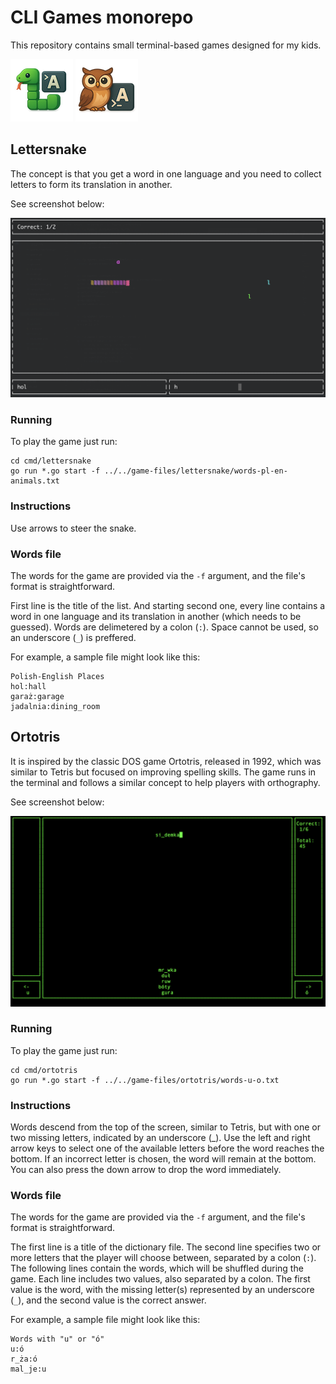 # CLI Games monorepo

This repository contains small terminal-based games designed for my kids.

[![lettersnake](lettersnake-logo.png "lettersnake")](#lettersnake) [![ortotris](ortotris-logo.png "ortotris")](#ortotris)

## Lettersnake

The concept is that you get a word in one language and you need to collect letters to form its translation in another.

See screenshot below:

![Lettersnake](lettersnake.png)

### Running

To play the game just run:

    cd cmd/lettersnake
    go run *.go start -f ../../game-files/lettersnake/words-pl-en-animals.txt

### Instructions
Use arrows to steer the snake.

### Words file
The words for the game are provided via the `-f` argument, and the file's format is straightforward.

First line is the title of the list. And starting second one, 
every line contains a word in one language and its translation in another (which needs to be guessed). Words are delimetered by a colon (`:`).
Space cannot be used, so an underscore (`_`) is preffered.

For example, a sample file might look like this:

    Polish-English Places
    hol:hall
    garaż:garage
    jadalnia:dining_room


## Ortotris

It is inspired by the classic DOS game Ortotris, released in 1992, which was similar to Tetris but focused on improving spelling skills. The game runs in the terminal and follows a similar concept to help players with orthography.

See screenshot below:

![Ortotris](ortotris.png)

### Running

To play the game just run:

    cd cmd/ortotris
    go run *.go start -f ../../game-files/ortotris/words-u-o.txt

### Instructions
Words descend from the top of the screen, similar to Tetris, but with one or two missing letters, indicated by an underscore (_). Use the left and right arrow keys to select one of the available letters before the word reaches the bottom. If an incorrect letter is chosen, the word will remain at the bottom. You can also press the down arrow to drop the word immediately.

### Words file
The words for the game are provided via the `-f` argument, and the file's format is straightforward.

The first line is a title of the dictionary file.
The second line specifies two or more letters that the player will choose between, separated by a colon (`:`). The following lines contain the words, which will be shuffled during the game. Each line includes two values, also separated by a colon. The first value is the word, with the missing letter(s) represented by an underscore (`_`), and the second value is the correct answer.

For example, a sample file might look like this:

    Words with "u" or "ó"
    u:ó
    r_ża:ó
    mal_je:u
